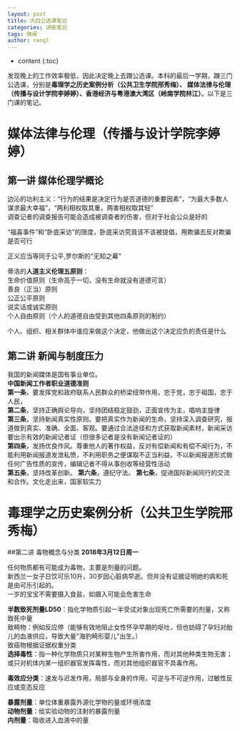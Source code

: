 ```yaml
---
layout: post
title: 大四公选课笔记
categories: 讲座笔记
tags: 轶闻
author: renql
---
```


* content
{:toc}

发现晚上的工作效率极低，因此决定晚上去蹭公选课。本科的最后一学期，蹭三门公选课，分别是**毒理学之历史案例分析（公共卫生学院邢秀梅）、 媒体法律与伦理（传播与设计学院李婷婷）、香港经济与粤港澳大湾区（岭南学院林江）**。以下是三门课的笔记。




# 媒体法律与伦理（传播与设计学院李婷婷）
## 第一讲 媒体伦理学概论 ## 
边沁的功利主义：“行为的结果是决定行为是否道德的重要因素”，“为最大多数人谋求最大幸福”，“两利相权取其重，两害相权取其轻”   
调查记者的调查报告可能会造成被调查者的伤害，但对于社会公众是好的

“福喜事件”和“卧底采访”的限度，卧底采访究竟该不该被提倡，用欺骗去反对欺骗是否可行  

正义应当等同于公平,罗尔斯的“无知之幕”

蒂洛的**人道主义伦理五原则**：  
生命价值原则（生命高于一切，没有生命就没有道德可言）  
善良（正当）原则  
公正公平原则  
说实话或诚实原则  
个人自由原则（个人的道德自由受到其他四条原则的制约） 

个人、组织、相关群体中谁应来做这个决定，他做出这个决定应负的责任是什么  

## 第二讲 新闻与制度压力 ##
我国的新闻媒体是国有事业单位。   
**中国新闻工作者职业道德准则**  
**第一条**，要发挥党和政府联系人民群众的桥梁纽带作用，忠于党，忠于祖国，忠于人民，  
**第二条**，坚持正确舆论导向，坚持团结稳定鼓劲，正面宣传为主，唱响主旋律  
**第三条**，坚持新闻真实性原则。要把真实作为新闻的生命，坚持深入调查研究，报道做到真实、准确、全面、客观。要通过合法途径和方式获取新闻素材，新闻采访要出示有效的新闻记者证（但很多记者是没有新闻记者证的）  
**第四条**，发扬优良作风。尊重他人的著作权益，反对有偿新闻和有偿不闻行为，不能利用新闻报道发泄私愤，不利用职务之便谋取不正当利益，不以新闻报道形式做任何广告性质的宣传，编辑记者不得从事创收等经营性活动   
**第五条**，坚持改革创新。
**第六条**，遵纪守法。
**第七条**，促进国际新闻同行的交流和合作。文化走出来，国家软实力


# 毒理学之历史案例分析（公共卫生学院邢秀梅）

##第二讲 毒物概念与分类
**2018年3月12日周一**

任何物质都有可能成为毒物，主要是剂量的问题。   
新西兰一女子日饮可乐10升，30岁因心脏病早逝。但并没有证据证明她的病和死是由可乐引起的。   
一岁的宝宝不需要摄入食盐，如摄入可能会危害生命  

**半数致死剂量LD50**：指化学物质引起一半受试对象出现死亡所需要的剂量，又称致死中量  
致畸物：例如反应停（能够有效地阻止女性怀孕早期的呕吐，但也妨碍了孕妇对胎儿的血液供应，导致大量"海豹畸形婴儿"出生。）  
致癌物根据证据权重分类  
**选择毒性**：指一种化学物质只对某种生物产生所害作用，而对其他种类生物无害；或只对机体内某一组织器官发挥毒性，而对其他组织器官不具毒作用。 

**毒效应分类**：速发与迟发作用，局部与全身的作用，可逆与不可逆作用，过敏性反应或变态反应  

**暴露剂量**：单位体重暴露外源化学物的量或环境浓度  
**动物剂量**：给实验动物的注射的暴露剂量  
**内剂量**：吸收进入血液中的量
